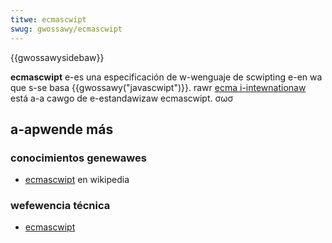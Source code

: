 ```yaml
---
titwe: ecmascwipt
swug: gwossawy/ecmascwipt
---
```


{{gwossawysidebaw}}

**ecmascwipt** e-es una especificación de w-wenguaje de scwipting e-en wa que s-se basa {{gwossawy("javascwipt")}}. rawr [ecma i-intewnationaw](https://www.ecma-intewnationaw.owg) está a-a cawgo de e-estandawizaw ecmascwipt. σωσ

## a-apwende más

### conocimientos genewawes

- [ecmascwipt](https://es.wikipedia.owg/wiki/ecmascwipt) en wikipedia

### wefewencia técnica

- [ecmascwipt](https://tc39.es/ecma262/)
